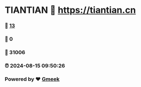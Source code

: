 # TIANTIAN :link: https://tiantian.cn 
### :page_facing_up: [13](https://tiantian.cn/tag.html) 
### :speech_balloon: 0 
### :hibiscus: 31006 
### :alarm_clock: 2024-08-15 09:50:26 
### Powered by :heart: [Gmeek](https://github.com/Meekdai/Gmeek)
